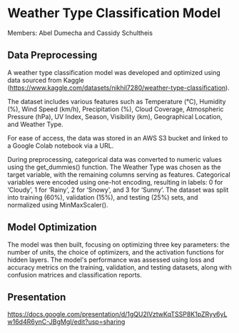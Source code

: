# Weather Type Classification Model

Members: Abel Dumecha and Cassidy Schultheis

## Data Preprocessing
A weather type classification model was developed and optimized using data sourced from Kaggle (https://www.kaggle.com/datasets/nikhil7280/weather-type-classification).

The dataset includes various features such as Temperature (°C), Humidity (%), Wind Speed (km/h), Precipitation (%), Cloud Coverage, Atmospheric Pressure (hPa), UV Index, Season, Visibility (km), Geographical Location, and Weather Type.

For ease of access, the data was stored in an AWS S3 bucket and linked to a Google Colab notebook via a URL.

During preprocessing, categorical data was converted to numeric values using the get_dummies() function. The Weather Type was chosen as the target variable, with the remaining columns serving as features. Categorical variables were encoded using one-hot encoding, resulting in labels: 0 for ‘Cloudy’, 1 for ‘Rainy’, 2 for ‘Snowy’, and 3 for ‘Sunny’. The dataset was split into training (60%), validation (15%), and testing (25%) sets, and normalized using MinMaxScaler().

## Model Optimization
The model was then built, focusing on optimizing three key parameters: the number of units, the choice of optimizers, and the activation functions for hidden layers. The model's performance was assessed using loss and accuracy metrics on the training, validation, and testing datasets, along with confusion matrices and classification reports.

## Presentation
https://docs.google.com/presentation/d/1gQU2lVztwKqTSSP8K1pZRyy6yLw16d4R6ynC-JBgMgI/edit?usp=sharing

